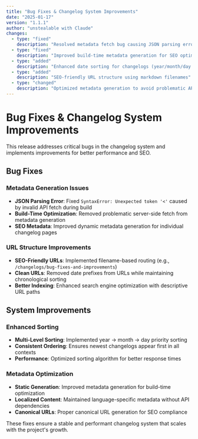 ```yaml
---
title: "Bug Fixes & Changelog System Improvements"
date: "2025-01-17"
version: "1.1.1"
author: "unstealable with Claude"
changes:
  - type: "fixed"
    description: "Resolved metadata fetch bug causing JSON parsing errors on changelog pages"
  - type: "fixed"
    description: "Improved build-time metadata generation for SEO optimization"
  - type: "added"
    description: "Enhanced date sorting for changelogs (year/month/day priority)"
  - type: "added"
    description: "SEO-friendly URL structure using markdown filenames"
  - type: "changed"
    description: "Optimized metadata generation to avoid problematic API calls during build"
---
```


# Bug Fixes & Changelog System Improvements

This release addresses critical bugs in the changelog system and implements improvements for better performance and SEO.

## Bug Fixes

### Metadata Generation Issues
- **JSON Parsing Error**: Fixed `SyntaxError: Unexpected token '<'` caused by invalid API fetch during build
- **Build-Time Optimization**: Removed problematic server-side fetch from metadata generation
- **SEO Metadata**: Improved dynamic metadata generation for individual changelog pages

### URL Structure Improvements
- **SEO-Friendly URLs**: Implemented filename-based routing (e.g., `/changelogs/bug-fixes-and-improvements`)
- **Clean URLs**: Removed date prefixes from URLs while maintaining chronological sorting
- **Better Indexing**: Enhanced search engine optimization with descriptive URL paths

## System Improvements

### Enhanced Sorting
- **Multi-Level Sorting**: Implemented year → month → day priority sorting
- **Consistent Ordering**: Ensures newest changelogs appear first in all contexts
- **Performance**: Optimized sorting algorithm for better response times

### Metadata Optimization
- **Static Generation**: Improved metadata generation for build-time optimization
- **Localized Content**: Maintained language-specific metadata without API dependencies
- **Canonical URLs**: Proper canonical URL generation for SEO compliance

These fixes ensure a stable and performant changelog system that scales with the project's growth.